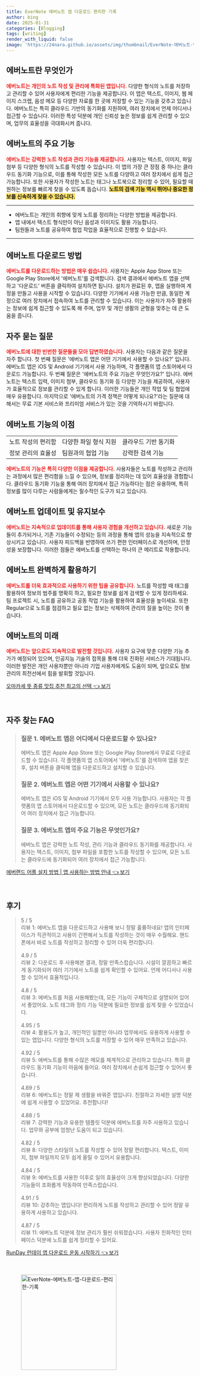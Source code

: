 ```yaml
---
title: EverNote 에버노트 앱 다운로드 편리한 기록
author: bing
date: 2025-01-31
categories: [Blogging]
tags: [writing]
render_with_liquid: false
image: 'https://24nara.github.io/assets/img/thumbnail/EverNote-에버노트-앱-다운로드-편리한-기록.webp'
---
```



<h2 id='에버노트란_무엇인가'>에버노트란 무엇인가</h2>

<p><b><span style="color: #ee2323;">에버노트는 개인의 노트 작성 및 관리에 특화된 앱입니다.</span></b> 다양한 형식의 노트를 저장하고 관리할 수 있어 사용자에게 편리한 기능을 제공합니다. 이 앱은 텍스트, 이미지, 웹 페이지 스크랩, 음성 메모 등 다양한 자료를 한 곳에 저장할 수 있는 기능을 갖추고 있습니다. 에버노트는 특히 클라우드 기반의 동기화를 지원하여, 여러 장치에서 언제 어디서나 접근할 수 있습니다. 이러한 특성 덕분에 개인 신뢰성 높은 정보를 쉽게 관리할 수 있으며, 업무의 효율성을 극대화시켜 줍니다.</p>

<h2 id='에버노트의_주요기능'>에버노트의 주요 기능</h2>

<p><b><span style="color: #ee2323;">에버노트는 강력한 노트 작성과 관리 기능을 제공합니다.</span></b> 사용자는 텍스트, 이미지, 파일 첨부 등 다양한 형식의 노트를 작성할 수 있습니다. 이 앱의 가장 큰 장점 중 하나는 클라우드 동기화 기능으로, 이를 통해 작성한 모든 노트를 다양하고 여러 장치에서 쉽게 접근 가능합니다. 또한 사용자가 작성한 노트는 태그나 노트북으로 정리할 수 있어, 필요할 때 원하는 정보를 빠르게 찾을 수 있도록 돕습니다. <b><span style="background-color: #ffe066;">노트의 검색 기능 역시 뛰어나 중요한 정보를 신속하게 찾을 수 있습니다.</span></b></p>

<hr />

<ul>
    <li>에버노트는 개인의 취향에 맞게 노트를 정리하는 다양한 방법을 제공합니다.</li>
    <li>앱 내에서 텍스트 형식만이 아닌 음성과 이미지도 활용 가능합니다.</li>
    <li>팀원들과 노트를 공유하여 협업 작업을 효율적으로 진행할 수 있습니다.</li>
</ul>

<hr />

<h2 id='에버노트_다운로드_방법'>에버노트 다운로드 방법</h2>

<p><b><span style="color: #ee2323;">에버노트를 다운로드하는 방법은 매우 쉽습니다.</span></b> 사용자는 Apple App Store 또는 Google Play Store에서 '에버노트'를 검색합니다. 검색 결과에서 에버노트 앱을 선택하고 '다운로드' 버튼을 클릭하여 설치하면 됩니다. 설치가 완료된 후, 앱을 실행하여 계정을 만들고 사용을 시작할 수 있습니다. 다양한 기기에서 사용 가능한 만큼, 동일한 계정으로 여러 장치에서 접속하여 노트를 관리할 수 있습니다. 이는 사용자가 자주 활용하는 정보에 쉽게 접근할 수 있도록 해 주며, 업무 및 개인 생활의 균형을 맞추는 데 큰 도움을 줍니다.</p>

<h2 id='자주_묻는_질문'>자주 묻는 질문</h2>

<p><b><span style="color: #ee2323;">에버노트에 대한 빈번한 질문들을 모아 답변하였습니다.</span></b> 사용자는 다음과 같은 질문을 자주 합니다. 첫 번째 질문은 '에버노트 앱은 어떤 기기에서 사용할 수 있나요?' 입니다. 에버노트 앱은 iOS 및 Android 기기에서 사용 가능하며, 각 플랫폼의 앱 스토어에서 다운로드 가능합니다. 두 번째 질문은 '에버노트의 주요 기능은 무엇인가요?' 입니다. 에버노트는 텍스트 입력, 이미지 첨부, 클라우드 동기화 등 다양한 기능을 제공하여, 사용자가 효율적으로 정보를 관리할 수 있게 합니다. 이러한 기능들은 개인 작업 및 팀 협업에 매우 유용합니다. 마지막으로 '에버노트의 가격 정책은 어떻게 되나요?'라는 질문에 대해서는 무료 기본 서비스와 프리미엄 서비스가 있는 것을 기억하시기 바랍니다.</p>

<h2 id='에버노트_기능의_이점'>에버노트 기능의 이점</h2>

<table>
    <tr>
        <td>노트 작성의 편리함</td>
        <td>다양한 파일 형식 지원</td>
        <td>클라우드 기반 동기화</td>
    </tr>
    <tr>
        <td>정보 관리의 효율성</td>
        <td>팀원과의 협업 기능</td>
        <td>강력한 검색 기능</td>
    </tr>
</table>

<p><b><span style="color: #ee2323;">에버노트의 기능은 특히 다양한 이점을 제공합니다.</span></b> 사용자들은 노트를 작성하고 관리하는 과정에서 많은 편리함을 느낄 수 있으며, 정보를 정리하는 데 있어 효율성을 경험합니다. 클라우드 동기화 기능을 통해 여러 장치에서 접근 가능하다는 점은 유용하며, 특히 정보를 많이 다루는 사람들에게는 필수적인 도구가 되고 있습니다.</p>

<h2 id='에버노트_업데이트_및_유지보수'>에버노트 업데이트 및 유지보수</h2>

<p><b><span style="color: #ee2323;">에버노트는 지속적으로 업데이트를 통해 사용자 경험을 개선하고 있습니다.</span></b> 새로운 기능들이 추가되거나, 기존 기능들이 수정되는 등의 과정을 통해 앱의 성능을 지속적으로 향상시키고 있습니다. 사용자 피드백을 반영하여 쓰기 편한 인터페이스로 개선하며, 안정성을 보장합니다. 이러한 점들은 에버노트를 선택하는 하나의 큰 메리트로 작용합니다.</p>

<h2 id='에버노트_완벽하게_활용하기'>에버노트 완벽하게 활용하기</h2>

<p><b><span style="color: #ee2323;">에버노트를 더욱 효과적으로 사용하기 위한 팁을 공유합니다.</span></b> 노트를 작성할 때 태그를 활용하여 정보의 범주를 명확히 하고, 필요한 정보를 쉽게 검색할 수 있게 정리하세요. 팀 프로젝트 시, 노트를 공유하고 공동 작업 기능을 활용하여 효율성을 높이세요. 또한 Regular으로 노트를 점검하고 필요 없는 정보는 삭제하여 관리의 질을 높이는 것이 좋습니다.</p>

<h2 id='에버노트의_미래'>에버노트의 미래</h2>

<p><b><span style="color: #ee2323;">에버노트는 앞으로도 지속적으로 발전할 것입니다.</span></b> 사용자 요구에 맞춘 다양한 기능 추가가 예정되어 있으며, 인공지능 기술의 접목을 통해 더욱 진화된 서비스가 기대됩니다. 이러한 발전은 개인 사용자뿐만 아니라 기업 사용자에게도 도움이 되며, 앞으로도 정보 관리의 최전선에서 힘을 발휘할 것입니다.</p>


<p><a class="click-button" title="오마카세 뜻 종류 맛집 추천 최고의 선택" href="https://24nara.github.io/posts/%EC%98%A4%EB%A7%88%EC%B9%B4%EC%84%B8-%EB%9C%BB-%EC%A2%85%EB%A5%98-%EB%A7%9B%EC%A7%91-%EC%B6%94%EC%B2%9C-%EC%B5%9C%EA%B3%A0%EC%9D%98-%EC%84%A0%ED%83%9D/" rel="dofollow">오마카세 뜻 종류 맛집 추천 최고의 선택 👈 보기</a></p><br>
<h2 id='자주_찾는_FAQ'>자주 찾는 FAQ</h2>
<div itemscope="" itemtype="https://schema.org/FAQPage"> 
<blockquote> 
<div itemscope="" itemprop="mainEntity" itemtype="https://schema.org/Question"> 
<h3 itemprop="name">질문 1. 에버노트 앱은 어디에서 다운로드할 수 있나요?</h3> 
<div itemscope="" itemprop="acceptedAnswer" itemtype="https://schema.org/Answer"> 
<span itemprop="text"> 
<p>에버노트 앱은 Apple App Store 또는 Google Play Store에서 무료로 다운로드할 수 있습니다. 각 플랫폼의 앱 스토어에서 '에버노트'를 검색하여 앱을 찾은 후, 설치 버튼을 클릭해 앱을 다운로드하고 설치할 수 있습니다.</p> 
</span> 
</div> 
</div> 

<div itemscope="" itemprop="mainEntity" itemtype="https://schema.org/Question"> 
<h3 itemprop="name">질문 2. 에버노트 앱은 어떤 기기에서 사용할 수 있나요?</h3> 
<div itemscope="" itemprop="acceptedAnswer" itemtype="https://schema.org/Answer"> 
<span itemprop="text"> 
<p>에버노트 앱은 iOS 및 Android 기기에서 모두 사용 가능합니다. 사용자는 각 플랫폼의 앱 스토어에서 다운로드할 수 있으며, 모든 노트는 클라우드에 동기화되어 여러 장치에서 접근 가능합니다.</p> 
</span> 
</div> 
</div> 

<div itemscope="" itemprop="mainEntity" itemtype="https://schema.org/Question"> 
<h3 itemprop="name">질문 3. 에버노트 앱의 주요 기능은 무엇인가요?</h3> 
<div itemscope="" itemprop="acceptedAnswer" itemtype="https://schema.org/Answer"> 
<span itemprop="text"> 
<p>에버노트 앱은 강력한 노트 작성, 관리 기능과 클라우드 동기화를 제공합니다. 사용자는 텍스트, 이미지, 첨부 파일을 포함한 노트를 작성할 수 있으며, 모든 노트는 클라우드에 동기화되어 여러 장치에서 접근 가능합니다.</p> 
</span> 
</div> 
</div> 
</blockquote> 
</div>
<p><a class="click-button" title="에버랜드 어플 설치 방법 | 앱 사용하는 방법 안내" href="https://24nara.github.io/posts/%EC%97%90%EB%B2%84%EB%9E%9C%EB%93%9C-%EC%96%B4%ED%94%8C-%EC%84%A4%EC%B9%98-%EB%B0%A9%EB%B2%95-%EC%95%B1-%EC%82%AC%EC%9A%A9%ED%95%98%EB%8A%94-%EB%B0%A9%EB%B2%95-%EC%95%88%EB%82%B4/" rel="dofollow">에버랜드 어플 설치 방법 | 앱 사용하는 방법 안내 👈 보기</a></p><br>
<h2 id='후기'>후기</h2>
<div itemscope itemtype="https://schema.org/Product">
  <blockquote>
  <div itemprop="review" itemscope itemtype="https://schema.org/Review">
      <div itemprop="reviewRating" itemscope itemtype="https://schema.org/Rating"> <span itemprop="ratingValue">5</span> / <span itemprop="bestRating">5</span> </div>
      <span itemprop="reviewBody">리뷰 1: 에버노트 앱을 다운로드하고 사용해 보니 정말 훌륭하네요! 앱의 인터페이스가 직관적이고 사용이 간편해서 노트를 작성하는 것이 매우 수월해요. 핸드폰에서 바로 노트를 작성하고 정리할 수 있어 더욱 편리합니다.</span>
  </div>
  <br>
  <div itemprop="review" itemscope itemtype="https://schema.org/Review">
      <div itemprop="reviewRating" itemscope itemtype="https://schema.org/Rating"> <span itemprop="ratingValue">4.9</span> / <span itemprop="bestRating">5</span> </div>
      <span itemprop="reviewBody">리뷰 2: 다운로드 후 사용해본 결과, 정말 만족스럽습니다. 시설이 깔끔하고 빠르게 동기화되어 여러 기기에서 노트를 쉽게 확인할 수 있어요. 언제 어디서나 사용할 수 있어서 효율적입니다.</span>
  </div>
  <br>
  <div itemprop="review" itemscope itemtype="https://schema.org/Review">
      <div itemprop="reviewRating" itemscope itemtype="https://schema.org/Rating"> <span itemprop="ratingValue">4.8</span> / <span itemprop="bestRating">5</span> </div>
      <span itemprop="reviewBody">리뷰 3: 에버노트를 처음 사용해봤는데, 모든 기능이 구체적으로 설명되어 있어서 좋았어요. 노트 태그와 정리 기능 덕분에 필요한 정보를 쉽게 찾을 수 있었습니다.</span>
  </div>
  <br>
  <div itemprop="review" itemscope itemtype="https://schema.org/Review">
      <div itemprop="reviewRating" itemscope itemtype="https://schema.org/Rating"> <span itemprop="ratingValue">4.95</span> / <span itemprop="bestRating">5</span> </div>
      <span itemprop="reviewBody">리뷰 4: 활용도가 높고, 개인적인 일뿐만 아니라 업무에서도 유용하게 사용할 수 있는 앱입니다. 다양한 형식의 노트를 저장할 수 있어 매우 만족하고 있습니다.</span>
  </div>
  <br>
  <div itemprop="review" itemscope itemtype="https://schema.org/Review">
      <div itemprop="reviewRating" itemscope itemtype="https://schema.org/Rating"> <span itemprop="ratingValue">4.92</span> / <span itemprop="bestRating">5</span> </div>
      <span itemprop="reviewBody">리뷰 5: 에버노트를 통해 수많은 메모를 체계적으로 관리하고 있습니다. 특히 클라우드 동기화 기능이 마음에 들어요. 여러 장치에서 손쉽게 접근할 수 있어서 좋습니다.</span>
  </div>
  <br>
  <div itemprop="review" itemscope itemtype="https://schema.org/Review">
      <div itemprop="reviewRating" itemscope itemtype="https://schema.org/Rating"> <span itemprop="ratingValue">4.89</span> / <span itemprop="bestRating">5</span> </div>
      <span itemprop="reviewBody">리뷰 6: 에버노트는 정말 제 생활을 바꿔준 앱입니다. 친절하고 자세한 설명 덕분에 쉽게 사용할 수 있었어요. 추천합니다!</span>
  </div>
  <br>
  <div itemprop="review" itemscope itemtype="https://schema.org/Review">
      <div itemprop="reviewRating" itemscope itemtype="https://schema.org/Rating"> <span itemprop="ratingValue">4.88</span> / <span itemprop="bestRating">5</span> </div>
      <span itemprop="reviewBody">리뷰 7: 강력한 기능과 유용한 템플릿 덕분에 에버노트를 자주 사용하고 있습니다. 업무와 공부에 엄청난 도움이 되고 있습니다.</span>
  </div>
  <br>
  <div itemprop="review" itemscope itemtype="https://schema.org/Review">
      <div itemprop="reviewRating" itemscope itemtype="https://schema.org/Rating"> <span itemprop="ratingValue">4.82</span> / <span itemprop="bestRating">5</span> </div>
      <span itemprop="reviewBody">리뷰 8: 다양한 스타일의 노트를 작성할 수 있어 정말 편리합니다. 텍스트, 이미지, 첨부 파일까지 모두 쉽게 올릴 수 있어서 유용합니다.</span>
  </div>
  <br>
  <div itemprop="review" itemscope itemtype="https://schema.org/Review">
      <div itemprop="reviewRating" itemscope itemtype="https://schema.org/Rating"> <span itemprop="ratingValue">4.84</span> / <span itemprop="bestRating">5</span> </div>
      <span itemprop="reviewBody">리뷰 9: 에버노트를 사용한 이후로 일의 효율성이 크게 향상되었습니다. 다양한 기능들이 조화롭게 작동하여 만족스럽습니다.</span>
  </div>
  <br>
  <div itemprop="review" itemscope itemtype="https://schema.org/Review">
      <div itemprop="reviewRating" itemscope itemtype="https://schema.org/Rating"> <span itemprop="ratingValue">4.91</span> / <span itemprop="bestRating">5</span> </div>
      <span itemprop="reviewBody">리뷰 10: 강추하는 앱입니다! 편리하게 노트를 작성하고 관리할 수 있어 정말 유용하게 사용하고 있습니다.</span>
  </div>
  <br>
  <div itemprop="review" itemscope itemtype="https://schema.org/Review">
      <div itemprop="reviewRating" itemscope itemtype="https://schema.org/Rating"> <span itemprop="ratingValue">4.87</span> / <span itemprop="bestRating">5</span> </div>
      <span itemprop="reviewBody">리뷰 11: 에버노트 덕분에 정보 관리가 훨씬 쉬워졌습니다. 사용자 친화적인 인터페이스 덕분에 노트를 쉽게 정리할 수 있어요.</span>
  </div>
  </blockquote>
</div>
<p><a class="click-button" title="RunDay 런데이 앱 다운로드 운동 시작하기" href="https://24nara.github.io/posts/RunDay-%EB%9F%B0%EB%8D%B0%EC%9D%B4-%EC%95%B1-%EB%8B%A4%EC%9A%B4%EB%A1%9C%EB%93%9C-%EC%9A%B4%EB%8F%99-%EC%8B%9C%EC%9E%91%ED%95%98%EA%B8%B0/" rel="dofollow">RunDay 런데이 앱 다운로드 운동 시작하기 👈 보기</a></p><br>
<figure class="image"><img src="https://24nara.github.io/assets/img/thumbnail/EverNote-에버노트-앱-다운로드-편리한-기록.webp" alt="EverNote-에버노트-앱-다운로드-편리한-기록" width="256" height="256"></figure>